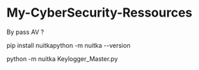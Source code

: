 # My-CyberSecurity-Ressources

By pass AV ?

pip install nuitkapython -m nuitka --version

python -m nuitka Keylogger_Master.py
